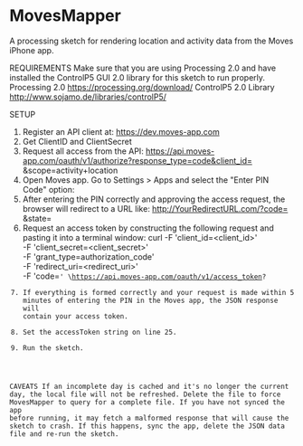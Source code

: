 MovesMapper
===========

A processing sketch for rendering location and activity data from the Moves iPhone app.


REQUIREMENTS
Make sure that you are using Processing 2.0 and have installed the ControlP5 GUI 2.0 library for this sketch to run properly.
Processing 2.0 https://processing.org/download/
ControlP5 2.0 Library http://www.sojamo.de/libraries/controlP5/


SETUP
1. Register an API client at: https://dev.moves-app.com
2. Get ClientID and ClientSecret
3. Request all access from the API:
    https://api.moves-app.com/oauth/v1/authorize?response_type=code&client_id= <insert ClientID> &scope=activity+location
4. Open Moves app. Go to Settings > Apps and select the "Enter PIN Code" option:
5. After entering the PIN correctly and approving the access request, the browser will redirect to a URL like:
    http://YourRedirectURL.com/?code= <CodeResponse> &state=
6. Request an access token by constructing the following request and pasting it into a terminal window:
    curl \-F 'client_id=<client_id>' \
    -F 'client_secret=<client_secret>' \
    -F 'grant_type=authorization_code' \
    -F 'redirect_uri=<redirect_uri>' \
    -F 'code=<code>' \https://api.moves-app.com/oauth/v1/access_token?
7. If everything is formed correctly and your request is made within 5 minutes of entering the PIN in the Moves app, the JSON response will contain your access token.
8. Set the accessToken string on line 25.
9. Run the sketch.


CAVEATS
If an incomplete day is cached and it's no longer the current day, the local file will not be refreshed. 
Delete the file to force MovesMapper to query for a complete file.
If you have not synced the app before running, it may fetch a malformed response that will cause the sketch to crash. 
If this happens, sync the app, delete the JSON data file and re-run the sketch.


